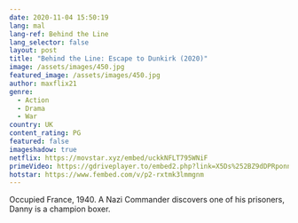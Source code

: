 ```yaml
---
date: 2020-11-04 15:50:19
lang: mal
lang-ref: Behind the Line
lang_selector: false
layout: post
title: "Behind the Line: Escape to Dunkirk (2020)"
image: /assets/images/450.jpg
featured_image: /assets/images/450.jpg
author: maxflix21
genre:
  - Action
  - Drama
  - War
country: UK
content_rating: PG
featured: false
imageshadow: true
netflix: https://movstar.xyz/embed/uckkNFLT795WNiF
primeVideo: https://gdriveplayer.to/embed2.php?link=X5Ds%252BZ9dDPRponnY3SM8AgQbH48VybIjkXklhzrdRJHou3qknB19mvI7Jp23rv69ubdHE2k5NdsFjo1h%252B%252BBHU6alvZ1cfX7tLsh9TELhBcuHTJifPZd0C6MyRUjoZk1fCgN%252FJl2rlgC7Hhq70eO9paTddACdlaYBBWLR1HCHcHo9jSXKtvmfIdsgcF9aMC8OQ%253D
hotstar: https://www.fembed.com/v/p2-rxtmk3lmmgnm
---
```

Occupied France, 1940. A Nazi Commander discovers one of his prisoners, Danny is a champion boxer.